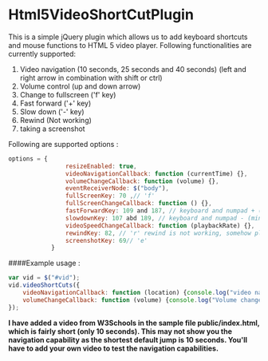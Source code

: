 # Html5VideoShortCutPlugin

This is a simple jQuery plugin which allows us to add keyboard shortcuts and mouse functions to HTML 5 video player.
Following functionalities are currently supported:

1. Video navigation (10 seconds, 25 seconds and 40 seconds) (left and right arrow in combination with shift or ctrl)
2. Volume control (up and down arrow)
3. Change to fullscreen ('f' key)
4. Fast forward ('+' key)
5. Slow down ('-' key)
6. Rewind (Not working)
7. taking a screenshot

Following are supported options :

```javascript
options = {
				resizeEnabled: true,
				videoNavigationCallback: function (currentTime) {},
				volumeChangeCallback: function (volume) {},
				eventReceiverNode: $("body"),
				fullScreenKey: 70 ,// 'f'
				fullScreenChangeCallback: function () {},
				fastForwardKey: 109 and 187, // keyboard and numpad + (plus) key
				slowdownKey: 107 abd 189, // keyboard and numpad - (minus) key
				videoSpeedChangeCallback: function (playbackRate) {},
				rewindKey: 82, // 'r' rewind is not working, somehow playbackRate has no effect for negative value
				screenshotKey: 69// 'e' 
			}
```
####Example usage : 
```javascript
var vid = $("#vid");
vid.videoShortCuts({
	videoNavigationCallback: function (location) {console.log("video navigated at : " + location);},
	volumeChangeCallback: function (volume) {console.log("Volume changed to : " + volume);}
});
```

**I have added a video from W3Schools in the sample file public/index.html, which is fairly short (only 10 seconds).
This may not show you the navigation capability as the shortest default jump is 10 seconds. You'll have to add your 
own video to test the navigation capabilities.**
